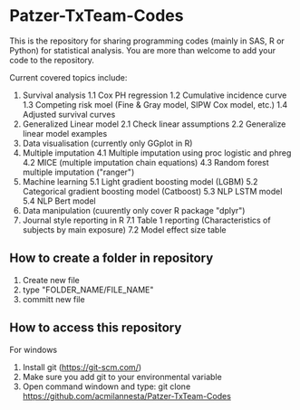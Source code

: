 # Patzer-TxTeam-Codes
This is the repository for sharing programming codes (mainly in SAS, R or Python) for statistical analysis.
You are more than welcome to add your code to the repository. 

Current covered topics include:
1. Survival analysis
  1.1 Cox PH regression
  1.2 Cumulative incidence curve
  1.3 Competing risk moel (Fine & Gray model, SIPW Cox model, etc.)
  1.4 Adjusted survival curves
2. Generalized Linear model
  2.1 Check linear assumptions
  2.2 Generalize linear model examples
3. Data visualisation (currently only GGplot in R)
4. Multiple imputation
  4.1 Multiple imputation using proc logistic and phreg
  4.2 MICE (multiple imputation chain equations)
  4.3 Random forest multiple imputation ("ranger")
5. Machine learning
  5.1 Light gradient boosting model (LGBM)
  5.2 Categorical gradient boosting model (Catboost)
  5.3 NLP LSTM model
  5.4 NLP Bert model
6. Data manipulation (cuurently only cover R package "dplyr")
7. Journal style reporting in R
  7.1 Table 1 reporting (Characteristics of subjects by main exposure)
  7.2 Model effect size table
  
## How to create a folder in repository
1. Create new file
2. type "FOLDER_NAME/FILE_NAME"
3. committ new file

## How to access this repository
For windows
1. Install git (https://git-scm.com/)
2. Make sure you add git to your environmental variable
3. Open command windown and type: git clone https://github.com/acmilannesta/Patzer-TxTeam-Codes <local path to save the repository>
